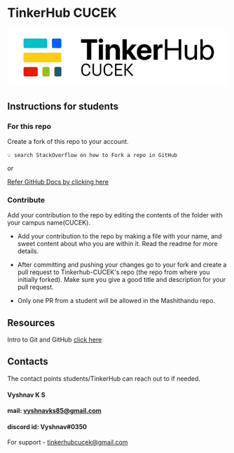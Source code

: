 # TinkerHub CUCEK

![Campus Logo](https://github.com/TinkerHub-CUCEK/mashithandu/blob/main/CUCEK/assets/thub.jpeg)

## Instructions for students

### For this repo

Create a fork of this repo to your account.

```
💡 search StackOverflow on how to Fork a repo in GitHub
```

or

[Refer GitHub Docs by clicking here](https://docs.github.com/en/get-started/quickstart/fork-a-repo)

### Contribute

Add your contribution to the repo by editing the contents of the folder with your campus name(CUCEK).

- Add your contribution to the repo by making a file with your name, and sweet content about who you are within it. Read the readme for more details.

- After committing and pushing your changes go to your fork and create a pull request to Tinkerhub-CUCEK's repo (the repo from where you initially forked). Make sure you give a good title and description for your pull request.

- Only one PR from a student will be allowed in the Mashithandu repo.

## Resources

Intro to Git and GitHub [click here](https://www.youtube.com/watch?v=apGV9Kg7ics)

## Contacts

The contact points students/TinkerHub can reach out to if needed.

#### Vyshnav K S

#### mail: [vyshnavks85@gmail.com](mailto::vyshnav)

#### discord id: Vyshnav#0350

For support - tinkerhubcucek@gmail.com
